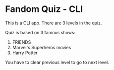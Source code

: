# Fandom Quiz - CLI

This is a CLI app.
There are 3 levels in the quiz. 

Quiz is based on 3 famous shows:

1. FRIENDS
1. Marvel's Superheros movies
1. Harry Potter

You have to clear previous level to go to next level.